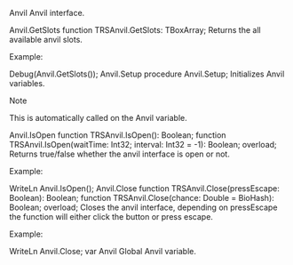 Anvil
Anvil interface.

Anvil.GetSlots
function TRSAnvil.GetSlots: TBoxArray;
Returns the all available anvil slots.

Example:

Debug(Anvil.GetSlots());
Anvil.Setup
procedure Anvil.Setup;
Initializes Anvil variables.

Note

This is automatically called on the Anvil variable.

Anvil.IsOpen
function TRSAnvil.IsOpen(): Boolean;
function TRSAnvil.IsOpen(waitTime: Int32; interval: Int32 = -1): Boolean; overload;
Returns true/false whether the anvil interface is open or not.

Example:

 WriteLn Anvil.IsOpen();
Anvil.Close
function TRSAnvil.Close(pressEscape: Boolean): Boolean;
function TRSAnvil.Close(chance: Double = BioHash): Boolean; overload;
Closes the anvil interface, depending on pressEscape the function will either click the button or press escape.

Example:

 WriteLn Anvil.Close;
var Anvil
Global Anvil variable.